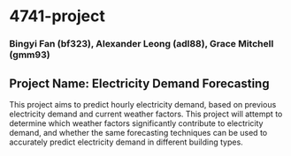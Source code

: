 # 4741-project
### Bingyi Fan (bf323), Alexander Leong (adl88), Grace Mitchell (gmm93)
## Project Name: Electricity Demand Forecasting
This project aims to predict hourly electricity demand, based on previous electricity demand and current weather factors. This project will attempt to determine which weather factors significantly contribute to electricity demand, and whether the same forecasting techniques can be used to accurately predict electricity demand in different building types. 
